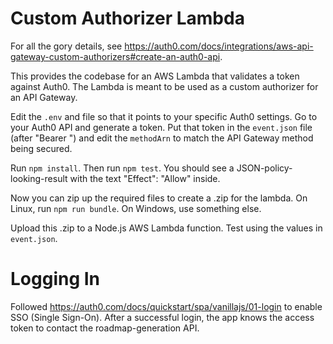 # Custom Authorizer Lambda

For all the gory details, see https://auth0.com/docs/integrations/aws-api-gateway-custom-authorizers#create-an-auth0-api.

This provides the codebase for an AWS Lambda that validates a token against Auth0. The Lambda is meant to be used as a custom authorizer for an API Gateway.

Edit the `.env` and file so that it points to your specific Auth0 settings. Go to your Auth0 API and generate a token. Put that token in the `event.json` file (after "Bearer ") and edit the `methodArn` to match the API Gateway method being secured.

Run `npm install`. Then run `npm test`. You should see a JSON-policy-looking-result with the text "Effect": "Allow" inside.

Now you can zip up the required files to create a .zip for the lambda. On Linux, run `npm run bundle`. On Windows, use something else.

Upload this .zip to a Node.js AWS Lambda function. Test using the values in `event.json`.

# Logging In

Followed https://auth0.com/docs/quickstart/spa/vanillajs/01-login to enable SSO (Single Sign-On). After a successful login, the app knows the access token to contact the roadmap-generation API.